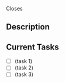 Closes <!-- mention the issue that you're trying to close with this PR -->

## Description

<!-- Describe your implementation plan and approach -->

## Current Tasks

<!-- (Optional) List the tasks you're planning to do in this PR.
This section is to indicate how much you have been progressing before this PR is ready for review -->

- [ ] (task 1)
- [ ] (task 2)
- [ ] (task 3)
